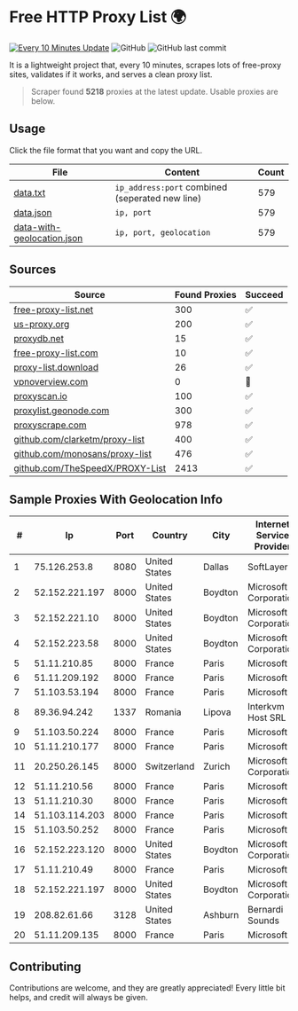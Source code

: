 
# Free HTTP Proxy List 🌍

[![Every 10 Minutes Update](https://github.com/mertguvencli/http-proxy-list/actions/workflows/main.yml/badge.svg?branch=main)](https://github.com/mertguvencli/http-proxy-list/actions/workflows/main.yml)
![GitHub](https://img.shields.io/github/license/mertguvencli/http-proxy-list)
![GitHub last commit](https://img.shields.io/github/last-commit/mertguvencli/http-proxy-list)

It is a lightweight project that, every 10 minutes, scrapes lots of free-proxy sites, validates if it works, and serves a clean proxy list.


> Scraper found **5218** proxies at the latest update. Usable proxies are below.

## Usage

Click the file format that you want and copy the URL.


|File|Content|Count|
|----|-------|-----|
|[data.txt](https://raw.githubusercontent.com/mertguvencli/http-proxy-list/main/proxy-list/data.txt)|`ip_address:port` combined (seperated new line)|579|
|[data.json](https://raw.githubusercontent.com/mertguvencli/http-proxy-list/main/proxy-list/data.json)|`ip, port`|579|
|[data-with-geolocation.json](https://raw.githubusercontent.com/mertguvencli/http-proxy-list/main/proxy-list/data-with-geolocation.json)|`ip, port, geolocation`|579|

## Sources

|Source|Found Proxies|Succeed|
|------|-------------|-------|
|[free-proxy-list.net](https://free-proxy-list.net)|300|✅|
|[us-proxy.org](https://www.us-proxy.org)|200|✅|
|[proxydb.net](http://proxydb.net)|15|✅|
|[free-proxy-list.com](https://free-proxy-list.com/?page=&port=&type%5B%5D=http&type%5B%5D=https&up_time=0&search=Search)|10|✅|
|[proxy-list.download](https://www.proxy-list.download/HTTP)|26|✅|
|[vpnoverview.com](https://vpnoverview.com/privacy/anonymous-browsing/free-proxy-servers)|0|🚫|
|[proxyscan.io](https://www.proxyscan.io)|100|✅|
|[proxylist.geonode.com](https://proxylist.geonode.com/api/proxy-list?limit=300&page=1&sort_by=lastChecked&sort_type=desc&protocols=http,https)|300|✅|
|[proxyscrape.com](https://api.proxyscrape.com/v2/?request=displayproxies&protocol=http&timeout=10000&country=all&ssl=all&anonymity=all)|978|✅|
|[github.com/clarketm/proxy-list](https://raw.githubusercontent.com/clarketm/proxy-list/master/proxy-list-raw.txt)|400|✅|
|[github.com/monosans/proxy-list](https://raw.githubusercontent.com/monosans/proxy-list/main/proxies/http.txt)|476|✅|
|[github.com/TheSpeedX/PROXY-List](https://raw.githubusercontent.com/TheSpeedX/PROXY-List/master/http.txt)|2413|✅|


## Sample Proxies With Geolocation Info

|#|Ip|Port|Country|City|Internet Service Provider|
|-|--|----|-------|----|-------------------------|
|1|75.126.253.8|8080|United States|Dallas|SoftLayer|
|2|52.152.221.197|8000|United States|Boydton|Microsoft Corporation|
|3|52.152.221.10|8000|United States|Boydton|Microsoft Corporation|
|4|52.152.223.58|8000|United States|Boydton|Microsoft Corporation|
|5|51.11.210.85|8000|France|Paris|Microsoft|
|6|51.11.209.192|8000|France|Paris|Microsoft|
|7|51.103.53.194|8000|France|Paris|Microsoft|
|8|89.36.94.242|1337|Romania|Lipova|Interkvm Host SRL|
|9|51.103.50.224|8000|France|Paris|Microsoft|
|10|51.11.210.177|8000|France|Paris|Microsoft|
|11|20.250.26.145|8000|Switzerland|Zurich|Microsoft Corporation|
|12|51.11.210.56|8000|France|Paris|Microsoft|
|13|51.11.210.30|8000|France|Paris|Microsoft|
|14|51.103.114.203|8000|France|Paris|Microsoft|
|15|51.103.50.252|8000|France|Paris|Microsoft|
|16|52.152.223.120|8000|United States|Boydton|Microsoft Corporation|
|17|51.11.210.49|8000|France|Paris|Microsoft|
|18|52.152.221.197|8000|United States|Boydton|Microsoft Corporation|
|19|208.82.61.66|3128|United States|Ashburn|Bernardi Sounds|
|20|51.11.209.135|8000|France|Paris|Microsoft|



## Contributing

Contributions are welcome, and they are greatly appreciated! Every
little bit helps, and credit will always be given.

